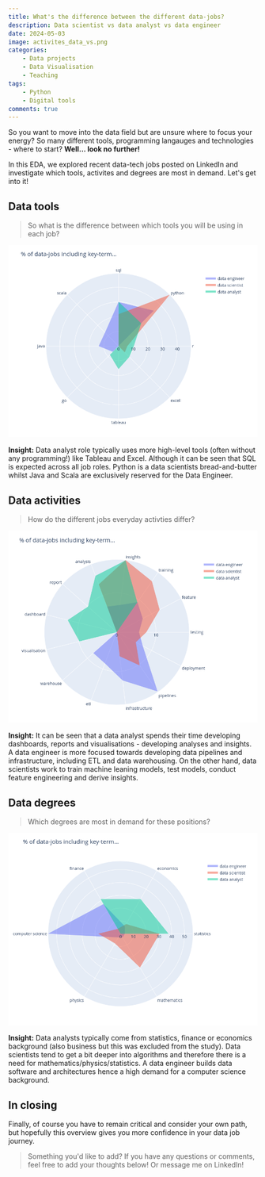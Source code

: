 ```yaml
---
title: What's the difference between the different data-jobs?
description: Data scientist vs data analyst vs data engineer 
date: 2024-05-03
image: activites_data_vs.png
categories:
    - Data projects
    - Data Visualisation
    - Teaching
tags:
    - Python
    - Digital tools
comments: true
---
```


So you want to move into the data field but are unsure where to focus your energy? So many different tools, programming langauges and technologies - where to start? **Well... look no further!**

In this EDA, we explored recent data-tech jobs posted on LinkedIn and investigate which tools, activites and degrees are most in demand. Let's get into it!

## Data tools

> So what is the difference between which tools you will be using in each job?

![Fig 1 - Data tools](tech_data_vs.png)

**Insight:** Data analyst role typically uses more high-level tools (often without any programming!) like Tableau and Excel. Although it can be seen that SQL is expected across all job roles. Python is a data scientists bread-and-butter whilst Java and Scala are exclusively reserved for the Data Engineer.

## Data activities

> How do the different jobs everyday activties differ?

![Fig 1 - Data activites](activites_data_vs.png)

**Insight:** It can be seen that a data analyst spends their time developing dashboards, reports and visualisations - developing analyses and insights. A data engineer is more focused towards developing data pipelines and infrastructure, including ETL and data warehousing. On the other hand, data scientists work to train machine leaning models, test models, conduct feature engineering and derive insights.

## Data degrees

> Which degrees are most in demand for these positions?

![Fig 1 - In-demand degrees](degree_data_vs.png)

**Insight:** Data analysts typically come from statistics, finance or economics background (also business but this was excluded from the study). Data scientists tend to get a bit deeper into algorithms and therefore there is a need for mathematics/physics/statistics. A data engineer builds data software and architectures hence a high demand for a computer science background.

## In closing

Finally, of course you have to remain critical and consider your own path, but hopefully this overview gives you more confidence in your data job journey.

> Something you'd like to add? If you have any questions or comments, feel free to add your thoughts below! Or message me on LinkedIn!
